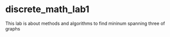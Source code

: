 # discrete_math_lab1
This lab is about methods and algorithms to find mininum spanning three of graphs
